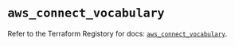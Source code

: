 # `aws_connect_vocabulary`

Refer to the Terraform Registory for docs: [`aws_connect_vocabulary`](https://registry.terraform.io/providers/hashicorp/aws/5.7.0/docs/resources/connect_vocabulary).
